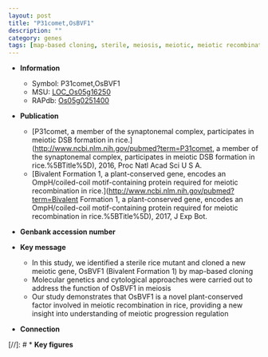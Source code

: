 ```yaml
---
layout: post
title: "P31comet,OsBVF1"
description: ""
category: genes
tags: [map-based cloning, sterile, meiosis, meiotic, meiotic recombination]
---
```


* **Information**  
    + Symbol: P31comet,OsBVF1  
    + MSU: [LOC_Os05g16250](http://rice.uga.edu/cgi-bin/ORF_infopage.cgi?orf=LOC_Os05g16250)  
    + RAPdb: [Os05g0251400](https://rapdb.dna.affrc.go.jp/locus/?name=Os05g0251400)  

* **Publication**  
    + [P31comet, a member of the synaptonemal complex, participates in meiotic DSB formation in rice.](http://www.ncbi.nlm.nih.gov/pubmed?term=P31comet, a member of the synaptonemal complex, participates in meiotic DSB formation in rice.%5BTitle%5D), 2016, Proc Natl Acad Sci U S A.
    + [Bivalent Formation 1, a plant-conserved gene, encodes an OmpH/coiled-coil motif-containing protein required for meiotic recombination in rice.](http://www.ncbi.nlm.nih.gov/pubmed?term=Bivalent Formation 1, a plant-conserved gene, encodes an OmpH/coiled-coil motif-containing protein required for meiotic recombination in rice.%5BTitle%5D), 2017, J Exp Bot.

* **Genbank accession number**  

* **Key message**  
    + In this study, we identified a sterile rice mutant and cloned a new meiotic gene, OsBVF1 (Bivalent Formation 1) by map-based cloning
    + Molecular genetics and cytological approaches were carried out to address the function of OsBVF1 in meiosis
    + Our study demonstrates that OsBVF1 is a novel plant-conserved factor involved in meiotic recombination in rice, providing a new insight into understanding of meiotic progression regulation

* **Connection**  

[//]: # * **Key figures**  


